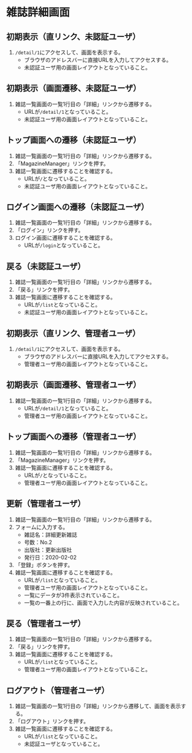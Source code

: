 # 雑誌詳細画面

## 初期表示（直リンク、未認証ユーザ）
1. `/detail/1`にアクセスして、画面を表示する。
    - ブラウザのアドレスバーに直接URLを入力してアクセスする。
    - 未認証ユーザ用の画面レイアウトとなっていること。

## 初期表示（画面遷移、未認証ユーザ）
1. 雑誌一覧画面の一覧1行目の「詳細」リンクから遷移する。
    - URLが`/detail/1`となっていること。
    - 未認証ユーザ用の画面レイアウトとなっていること。

## トップ画面への遷移（未認証ユーザ）
1. 雑誌一覧画面の一覧1行目の「詳細」リンクから遷移する。
1. 「MagazineManager」リンクを押す。
1. 雑誌一覧画面に遷移することを確認する。
    - URLが`/`となっていること。
    - 未認証ユーザ用の画面レイアウトとなっていること。

## ログイン画面への遷移（未認証ユーザ）
1. 雑誌一覧画面の一覧1行目の「詳細」リンクから遷移する。
1. 「ログイン」リンクを押す。
1. ログイン画面に遷移することを確認する。
    - URLが`/login`となっていること。

## 戻る（未認証ユーザ）
1. 雑誌一覧画面の一覧1行目の「詳細」リンクから遷移する。
1. 「戻る」リンクを押す。
1. 雑誌一覧画面に遷移することを確認する。
    - URLが`/list`となっていること。
    - 未認証ユーザ用の画面レイアウトとなっていること。

## 初期表示（直リンク、管理者ユーザ）
1. `/detail/1`にアクセスして、画面を表示する。
    - ブラウザのアドレスバーに直接URLを入力してアクセスする。
    - 管理者ユーザ用の画面レイアウトとなっていること。

## 初期表示（画面遷移、管理者ユーザ）
1. 雑誌一覧画面の一覧1行目の「詳細」リンクから遷移する。
    - URLが`/detail/1`となっていること。
    - 管理者ユーザ用の画面レイアウトとなっていること。

## トップ画面への遷移（管理者ユーザ）
1. 雑誌一覧画面の一覧1行目の「詳細」リンクから遷移する。
1. 「MagazineManager」リンクを押す。
1. 雑誌一覧画面に遷移することを確認する。
    - URLが`/`となっていること。
    - 管理者ユーザ用の画面レイアウトとなっていること。

## 更新（管理者ユーザ）
1. 雑誌一覧画面の一覧1行目の「詳細」リンクから遷移する。
1. フォームに入力する。
    - 雑誌名：詳細更新雑誌
    - 号数：No.2
    - 出版社：更新出版社
    - 発行日：2020-02-02
1. 「登録」ボタンを押す。
1. 雑誌一覧画面に遷移することを確認する。
    - URLが`/list`となっていること。
    - 管理者ユーザ用の画面レイアウトとなっていること。
    - 一覧にデータが3件表示されていること。
    - 一覧の一番上の行に、画面で入力した内容が反映されていること。

## 戻る（管理者ユーザ）
1. 雑誌一覧画面の一覧1行目の「詳細」リンクから遷移する。
1. 「戻る」リンクを押す。
1. 雑誌一覧画面に遷移することを確認する。
    - URLが`/list`となっていること。
    - 管理者ユーザ用の画面レイアウトとなっていること。

## ログアウト（管理者ユーザ）
1. 雑誌一覧画面の一覧1行目の「詳細」リンクから遷移して、画面を表示する。
1. 「ログアウト」リンクを押す。
1. 雑誌一覧画面に遷移することを確認する。
    - URLが`/list`となっていること。
    - 未認証ユーザとなっていること。
